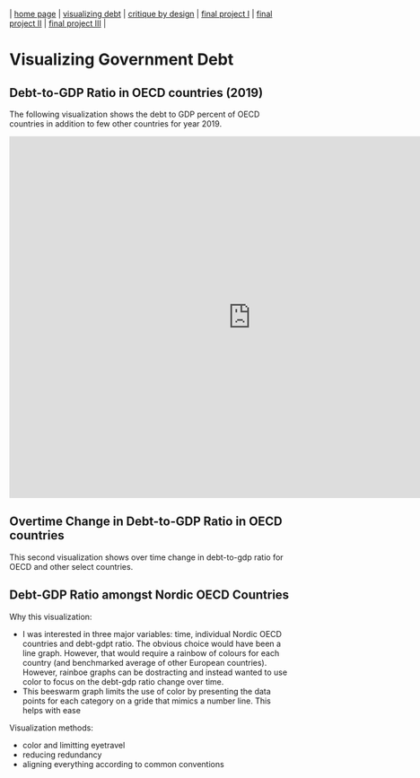 | [home page](https://pranavakadiyala.github.io/Portfolio/) | [visualizing debt](visualizing-government-debt) | [critique by design](critique-by-design) | [final project I](final-project-part-one) | [final project II](final-project-part-two) | [final project III](final-project-part-three) |

# Visualizing Government Debt

## Debt-to-GDP Ratio in OECD countries (2019)

The following visualization shows the debt to GDP percent of OECD countries in addition to few other countries for year 2019. 

<iframe src="https://data.oecd.org/chart/7b2p" width="860" height="645" style="border: 0" mozallowfullscreen="true" webkitallowfullscreen="true" allowfullscreen="true"><a href="https://data.oecd.org/chart/7b2p" target="_blank">OECD Chart: General government debt, Total, % of GDP, Annual, 2019</a></iframe>

## Overtime Change in Debt-to-GDP Ratio in OECD countries

This second visualization shows over time change in debt-to-gdp ratio for OECD and other select countries. 

<div class="flourish-embed flourish-chart" data-src="visualisation/14951472"><script src="https://public.flourish.studio/resources/embed.js"></script></div>


## Debt-GDP Ratio amongst Nordic OECD Countries

<div class="flourish-embed flourish-scatter" data-src="visualisation/14969332"><script src="https://public.flourish.studio/resources/embed.js"></script></div>


Why this visualization:
- I was interested in three major variables: time, individual Nordic OECD countries and debt-gdpt ratio. The obvious choice would have been a line graph. However, that would require a rainbow of colours for each country (and benchmarked average of other European countries). However, rainboe graphs can be dostracting and instead wanted to use color to focus on the debt-gdp ratio change over time.
- This beeswarm graph limits the use of color by presenting the data points for each category on a gride that mimics a number line. This helps with ease 

Visualization methods:
- color and limitting eyetravel
- reducing redundancy
- aligning everything according to common conventions
